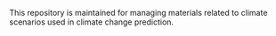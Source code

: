 This repository is maintained for managing materials related to climate scenarios used in climate change prediction.
